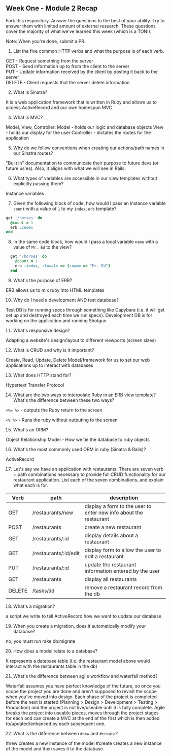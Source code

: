 ## Week One - Module 2 Recap

Fork this respository. Answer the questions to the best of your ability. Try to answer them with limited amount of external research. These questions cover the majority of what we've learned this week (which is a TON!). 

Note: When you're done, submit a PR. 

1. List the five common HTTP verbs and what the purpose is of each verb.

GET - Request something from the server  
POST - Send information up to from the client to the server  
PUT - Update information received by the client by posting it back to the server  
DELETE - Client requests that the server delete information  

2. What is Sinatra?

It is a web application framework that is written in Ruby and allows us to access ActiveRecord and our own homespun MVC

4. What is MVC?

Model, View, Controller:
Model - holds our logic and database objects
View - holds our display for the user
Controller - dictates the routes for the application

5. Why do we follow conventions when creating our actions/path names in our Sinatra routes?

"Built in" documentation to communicate their purpose to future devs (or future us'es).  Also, it aligns with what we will see in Rails.

6. What types of variables are accessible in our view templates without explicitly passing them?

Instance variables

7. Given the following block of code, how would I pass an instance variable `count` with a value of `1` to my `index.erb` template?
  
  ```ruby
  get '/horses' do
    @count = 1
    erb :index
  end
  ```

8. In the same code block, how would I pass a local variable `name` with a value of `Mr. Ed` to the view?

```ruby
  get '/horses' do
    @count = 1
    erb :index, :locals => {:name => "Mr. Ed"}
  end
```

9. What's the purpose of ERB?

ERB allows us to mix ruby into HTML templates

10. Why do I need a development AND test database?

Test DB is for running specs through something like Capybara (i.e. it will get set up and destroyed each time we run specs).
Development DB is for working on the application and running Shotgun

11. What's responsive design?

Adapting a website's design/layout to different viewports (screen sizes)

12. What is CRUD and why is it important?

Create, Read, Update, Delete
Model/framework for us to set our web applications up to interact with databases

13. What does HTTP stand for? 

Hypertext Transfer Protocol

14. What are the two ways to interpolate Ruby in an ERB view template? What's the difference between these two ways?

`<%= %>` - outputs the Ruby return to the screen

`<% %>` - Runs the ruby without outputing to the screen

15. What's an ORM?

Object Relationship Model - How we tie the database to ruby objects

16. What's the most commonly used ORM in ruby (Sinatra & Rails)?

ActiveRecord

17. Let's say we have an application with restaurants. There are seven verb + path combinations necessary to provide full CRUD functionality for our restaurant application. List each of the seven combinations, and explain what each is for.

Verb | path | description
--- | --- | ---
GET | /restaurants/new | display a form to the user to enter new info about the restaurant
POST | /restaurants |  create a new restaurant
GET | /restaurants/:id | display details about a restaurant
GET | /restaurants/:id/edit | display form to allow the user to edit a restaurant
PUT | /restaurants/:id | update the restaurant information entered by the user
GET | /restaurants | display all restaurants
DELETE | /tasks/:id | remove a restaurant record from the db

18. What's a migration? 

a script we write to tell ActiveRecord how we want to update our database

19. When you create a migration, does it automatically modify your database?

no, you must run rake db:migrate

20. How does a model relate to a database?

It represents a database table (i.e. the restaurant model above would interact with the restaurants table in the db)

21. What's the difference between agile workflow and waterfall method?

Waterfall assumes you have perfect knowledge of the future, so once you scope the project you are done and aren't supposed to revisit the scope when you've moved into design.  Each phase of the project is completed before the next is started (Planning > Design > Development > Testing > Production) and the project is not live/useable until it is fully complete. Agile breaks the project into useable pieces, moves through the project stages for each and can create a MVC at the end of the first which is then added to/updated/enhanced by each subsequent one.

22. What is the difference between `#new` and `#create`?

#new creates a new instance of the model
#create creates a new instance of the model and then saves it to the database.
